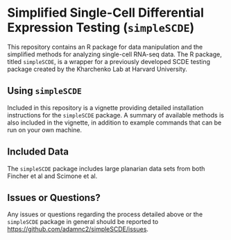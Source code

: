 # Simplified Single-Cell Differential Expression Testing (`simpleSCDE`)

This repository contains an R package for data manipulation and the simplified methods for analyzing single-cell RNA-seq data. The R package, titled `simpleSCDE`, is a wrapper for a previously developed SCDE testing package created by the Kharchenko Lab at Harvard University.

## Using `simpleSCDE`

Included in this repository is a vignette providing detailed installation instructions for the `simpleSCDE` package. A summary of available methods is also included in the vignette, in addition to example commands that can be run on your own machine.

## Included Data

The `simpleSCDE` package includes large planarian data sets from both Fincher et al and Scimone et al. 

## Issues or Questions?

Any issues or questions regarding the process detailed above or the `simpleSCDE` package in general should be reported to https://github.com/adamnc2/simpleSCDE/issues.
